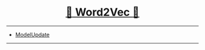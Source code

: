 [<h1 align = "center">:rocket: Word2Vec :facepunch:</h1>][1]

---
- [ModelUpdate][2]

---
[1]: https://github.com/Jie-Yuan/AI/blob/master/8_NLP/2_WordEmbedding/1_Word2Vec/myword2vec.md
[2]: https://github.com/Jie-Yuan/AI/blob/master/8_NLP/2_WordEmbedding/1_Word2Vec/model_update.md
